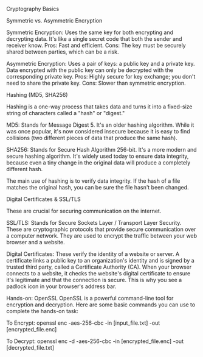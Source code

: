 Cryptography Basics

Symmetric vs. Asymmetric Encryption

Symmetric Encryption: Uses the same key for both encrypting and decrypting data. It's like a single secret code that both the sender and receiver know.
Pros: Fast and efficient.
Cons: The key must be securely shared between parties, which can be a risk.

Asymmetric Encryption: Uses a pair of keys: a public key and a private key. Data encrypted with the public key can only be decrypted with the corresponding private key.
Pros: Highly secure for key exchange; you don't need to share the private key.
Cons: Slower than symmetric encryption.

Hashing (MD5, SHA256)

Hashing is a one-way process that takes data and turns it into a fixed-size string of characters called a "hash" or "digest."

MD5: Stands for Message Digest 5. It's an older hashing algorithm. While it was once popular, it's now considered insecure because it is easy to find collisions (two different pieces of data that produce the same hash).

SHA256: Stands for Secure Hash Algorithm 256-bit. It's a more modern and secure hashing algorithm. It's widely used today to ensure data integrity, because even a tiny change in the original data will produce a completely different hash.

The main use of hashing is to verify data integrity. If the hash of a file matches the original hash, you can be sure the file hasn't been changed.

Digital Certificates & SSL/TLS

These are crucial for securing communication on the internet.

SSL/TLS: Stands for Secure Sockets Layer / Transport Layer Security. These are cryptographic protocols that provide secure communication over a computer network. They are used to encrypt the traffic between your web browser and a website.

Digital Certificates: These verify the identity of a website or server. A certificate links a public key to an organization's identity and is signed by a trusted third party, called a Certificate Authority (CA). When your browser connects to a website, it checks the website's digital certificate to ensure it's legitimate and that the connection is secure. This is why you see a padlock icon in your browser's address bar.

Hands-on: OpenSSL
OpenSSL is a powerful command-line tool for encryption and decryption. Here are some basic commands you can use to complete the hands-on task:

To Encrypt:
openssl enc -aes-256-cbc -in [input_file.txt] -out [encrypted_file.enc]

To Decrypt:
openssl enc -d -aes-256-cbc -in [encrypted_file.enc] -out [decrypted_file.txt]





